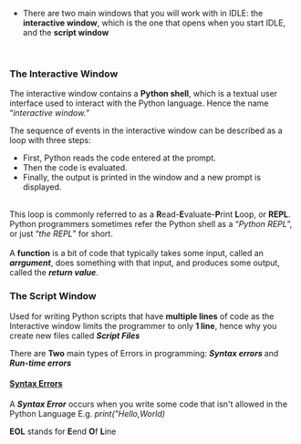 - There are two main windows that you will work with in IDLE: the <strong>interactive window</strong>, which is the one that opens when you start IDLE, and the <strong>script window</strong>
<br>
<h3>The Interactive Window</h3>
The interactive window contains a <b>Python shell</b>, which is a textual user interface used to interact with the Python language. Hence the name “<I>interactive window.</I>”
<br>

The sequence of events in the interactive window can be described as a loop with three steps:
-  First, Python reads the code entered at the prompt.
- Then the code is evaluated.
-  Finally, the output is printed in the window and a new prompt is displayed.
<br>
This loop is commonly referred to as a <b>R</b>ead-<b>E</b>valuate-<b>P</b>rint <b>L</b>oop, or <b>REPL</b>. Python programmers sometimes refer the Python shell as a “<i>Python REPL</i>”, or just “<i>the REPL</i>” for short.
 <br>
 <br>
A <b>function</b> is a bit of code that typically takes some input, called an <b><i>arrgument</i></b>, does something with that input, and produces some output, called the <b><i>return value</i></b>.

<h3>The Script Window</h3>
Used for writing Python scripts that have <b>multiple lines</b> of code as the Interactive window limits the programmer to only <b>1 line</b>, hence why you create new files called <b><i>Script Files</i></b>
<br>
<p>
 There are <b>Two</b> main types of Errors in programming: <b><i>Syntax errors </i></b> and <b><i>Run-time errors</i></b>
 <h4><u>Syntax Errors</u></h4>
A <b><i>Syntax Error</i></b> occurs when you write some code that isn't allowed in the Python Language
 E.g. <i>print("Hello,World)</i>
</p>
<p><b>EOL</b> stands for <b>E</b>end <b>O</b>f <b>L</b>ine</p>


